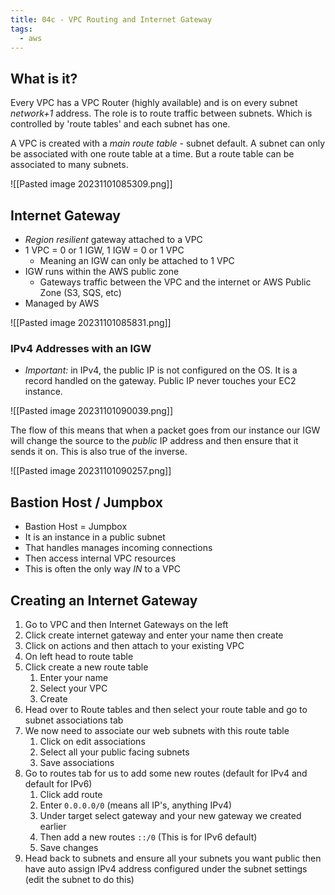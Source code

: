 ```yaml
---
title: 04c - VPC Routing and Internet Gateway
tags:
  - aws
---
```

## What is it?

Every VPC has a VPC Router (highly available) and is on every subnet *network+1* address. The role is to route traffic between subnets. Which is controlled by 'route tables' and each subnet has one.

A VPC is created with a *main route table* - subnet default. A subnet can only be associated with one route table at a time. But a route table can be associated to many subnets.

![[Pasted image 20231101085309.png]]
## Internet Gateway

- *Region resilient* gateway attached to a VPC
- 1 VPC = 0 or 1 IGW, 1 IGW = 0 or 1 VPC
	- Meaning an IGW can only be attached to 1 VPC
- IGW runs within the AWS public zone
	- Gateways traffic between the VPC and the internet or AWS Public Zone (S3, SQS, etc)
- Managed by AWS

![[Pasted image 20231101085831.png]]

### IPv4 Addresses with an IGW

- *Important:* in IPv4, the public IP is not configured on the OS. It is a record handled on the gateway. Public IP never touches your EC2 instance.

![[Pasted image 20231101090039.png]]

The flow of this means that when a packet goes from our instance our IGW will change the source to the *public* IP address and then ensure that it sends it on. This is also true of the inverse.

![[Pasted image 20231101090257.png]]

## Bastion Host / Jumpbox

- Bastion Host = Jumpbox
- It is an instance in a public subnet 
- That handles manages incoming connections
- Then access internal VPC resources
- This is often the only way *IN* to a VPC


## Creating an Internet Gateway

1) Go to VPC and then Internet Gateways on the left
2) Click create internet gateway and enter your name then create
3) Click on actions and then attach to your existing VPC
4) On left head to route table
5) Click create a new route table
	1) Enter your name
	2) Select your VPC
	3) Create
6) Head over to Route tables and then select your route table and go to subnet associations tab
7) We now need to associate our web subnets with this route table
	1) Click on edit associations
	2) Select all your public facing subnets
	3) Save associations
8) Go to routes tab for us to add some new routes (default for IPv4 and default for IPv6)
	1) Click add route
	2) Enter `0.0.0.0/0` (means all IP's, anything IPv4)
	3) Under target select gateway and your new gateway we created earlier
	4) Then add a new routes `::/0` (This is for IPv6 default)
	5) Save changes
9) Head back to subnets and ensure all your subnets you want public then have auto assign IPv4 address configured under the subnet settings (edit the subnet to do this)